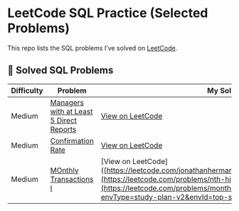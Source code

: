 # LeetCode SQL Practice (Selected Problems)

This repo lists the SQL problems I’ve solved on [LeetCode](https://leetcode.com/).

## 🔗 Solved SQL Problems

| Difficulty | Problem                                | My Solution |
|------------|-----------------------------------------|-------------|
| Medium    | [Managers with at Least 5 Direct Reports]([https://leetcode.com/problems/combine-two-tables/](https://leetcode.com/problems/managers-with-at-least-5-direct-reports/description/?envType=study-plan-v2&envId=top-sql-50))             | [View on LeetCode]([https://leetcode.com/jonathanhermansen/submissions/detail/12345678/](https://leetcode.com/problems/combine-two-tables/](https://leetcode.com/problems/managers-with-at-least-5-direct-reports/description/?envType=study-plan-v2&envId=top-sql-50))) |
| Medium       | [Confirmation Rate]([https://leetcode.com/problems/second-highest-salary/](https://leetcode.com/problems/confirmation-rate/description/?envType=study-plan-v2&envId=top-sql-50))       | [View on LeetCode]([https://leetcode.com/jonathanhermansen/submissions/detail/12345679/](https://leetcode.com/problems/second-highest-salary/](https://leetcode.com/problems/confirmation-rate/description/?envType=study-plan-v2&envId=top-sql-50))) |
| Medium     | [MOnthly Transactions I]([https://leetcode.com/problems/nth-highest-salary/](https://leetcode.com/problems/monthly-transactions-i/description/?envType=study-plan-v2&envId=top-sql-50))             | [View on LeetCode]([https://leetcode.com/jonathanhermansen/submissions/detail/12345680/](https://leetcode.com/problems/nth-highest-salary/](https://leetcode.com/problems/monthly-transactions-i/description/?envType=study-plan-v2&envId=top-sql-50)) |
